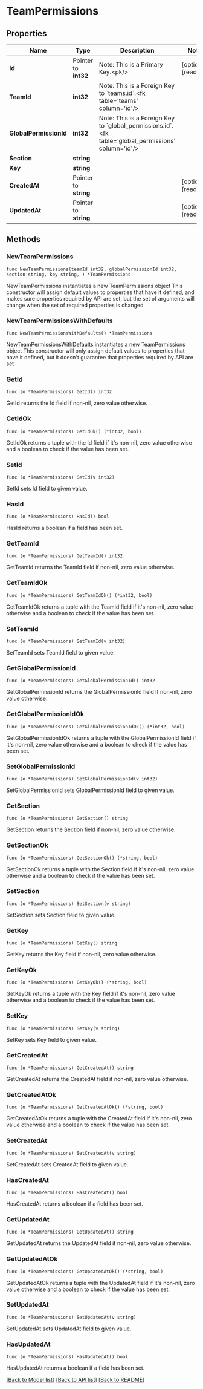 # TeamPermissions

## Properties

Name | Type | Description | Notes
------------ | ------------- | ------------- | -------------
**Id** | Pointer to **int32** | Note: This is a Primary Key.&lt;pk/&gt; | [optional] [readonly] 
**TeamId** | **int32** | Note: This is a Foreign Key to &#x60;teams.id&#x60;.&lt;fk table&#x3D;&#39;teams&#39; column&#x3D;&#39;id&#39;/&gt; | 
**GlobalPermissionId** | **int32** | Note: This is a Foreign Key to &#x60;global_permissions.id&#x60;.&lt;fk table&#x3D;&#39;global_permissions&#39; column&#x3D;&#39;id&#39;/&gt; | 
**Section** | **string** |  | 
**Key** | **string** |  | 
**CreatedAt** | Pointer to **string** |  | [optional] [readonly] 
**UpdatedAt** | Pointer to **string** |  | [optional] [readonly] 

## Methods

### NewTeamPermissions

`func NewTeamPermissions(teamId int32, globalPermissionId int32, section string, key string, ) *TeamPermissions`

NewTeamPermissions instantiates a new TeamPermissions object
This constructor will assign default values to properties that have it defined,
and makes sure properties required by API are set, but the set of arguments
will change when the set of required properties is changed

### NewTeamPermissionsWithDefaults

`func NewTeamPermissionsWithDefaults() *TeamPermissions`

NewTeamPermissionsWithDefaults instantiates a new TeamPermissions object
This constructor will only assign default values to properties that have it defined,
but it doesn't guarantee that properties required by API are set

### GetId

`func (o *TeamPermissions) GetId() int32`

GetId returns the Id field if non-nil, zero value otherwise.

### GetIdOk

`func (o *TeamPermissions) GetIdOk() (*int32, bool)`

GetIdOk returns a tuple with the Id field if it's non-nil, zero value otherwise
and a boolean to check if the value has been set.

### SetId

`func (o *TeamPermissions) SetId(v int32)`

SetId sets Id field to given value.

### HasId

`func (o *TeamPermissions) HasId() bool`

HasId returns a boolean if a field has been set.

### GetTeamId

`func (o *TeamPermissions) GetTeamId() int32`

GetTeamId returns the TeamId field if non-nil, zero value otherwise.

### GetTeamIdOk

`func (o *TeamPermissions) GetTeamIdOk() (*int32, bool)`

GetTeamIdOk returns a tuple with the TeamId field if it's non-nil, zero value otherwise
and a boolean to check if the value has been set.

### SetTeamId

`func (o *TeamPermissions) SetTeamId(v int32)`

SetTeamId sets TeamId field to given value.


### GetGlobalPermissionId

`func (o *TeamPermissions) GetGlobalPermissionId() int32`

GetGlobalPermissionId returns the GlobalPermissionId field if non-nil, zero value otherwise.

### GetGlobalPermissionIdOk

`func (o *TeamPermissions) GetGlobalPermissionIdOk() (*int32, bool)`

GetGlobalPermissionIdOk returns a tuple with the GlobalPermissionId field if it's non-nil, zero value otherwise
and a boolean to check if the value has been set.

### SetGlobalPermissionId

`func (o *TeamPermissions) SetGlobalPermissionId(v int32)`

SetGlobalPermissionId sets GlobalPermissionId field to given value.


### GetSection

`func (o *TeamPermissions) GetSection() string`

GetSection returns the Section field if non-nil, zero value otherwise.

### GetSectionOk

`func (o *TeamPermissions) GetSectionOk() (*string, bool)`

GetSectionOk returns a tuple with the Section field if it's non-nil, zero value otherwise
and a boolean to check if the value has been set.

### SetSection

`func (o *TeamPermissions) SetSection(v string)`

SetSection sets Section field to given value.


### GetKey

`func (o *TeamPermissions) GetKey() string`

GetKey returns the Key field if non-nil, zero value otherwise.

### GetKeyOk

`func (o *TeamPermissions) GetKeyOk() (*string, bool)`

GetKeyOk returns a tuple with the Key field if it's non-nil, zero value otherwise
and a boolean to check if the value has been set.

### SetKey

`func (o *TeamPermissions) SetKey(v string)`

SetKey sets Key field to given value.


### GetCreatedAt

`func (o *TeamPermissions) GetCreatedAt() string`

GetCreatedAt returns the CreatedAt field if non-nil, zero value otherwise.

### GetCreatedAtOk

`func (o *TeamPermissions) GetCreatedAtOk() (*string, bool)`

GetCreatedAtOk returns a tuple with the CreatedAt field if it's non-nil, zero value otherwise
and a boolean to check if the value has been set.

### SetCreatedAt

`func (o *TeamPermissions) SetCreatedAt(v string)`

SetCreatedAt sets CreatedAt field to given value.

### HasCreatedAt

`func (o *TeamPermissions) HasCreatedAt() bool`

HasCreatedAt returns a boolean if a field has been set.

### GetUpdatedAt

`func (o *TeamPermissions) GetUpdatedAt() string`

GetUpdatedAt returns the UpdatedAt field if non-nil, zero value otherwise.

### GetUpdatedAtOk

`func (o *TeamPermissions) GetUpdatedAtOk() (*string, bool)`

GetUpdatedAtOk returns a tuple with the UpdatedAt field if it's non-nil, zero value otherwise
and a boolean to check if the value has been set.

### SetUpdatedAt

`func (o *TeamPermissions) SetUpdatedAt(v string)`

SetUpdatedAt sets UpdatedAt field to given value.

### HasUpdatedAt

`func (o *TeamPermissions) HasUpdatedAt() bool`

HasUpdatedAt returns a boolean if a field has been set.


[[Back to Model list]](../README.md#documentation-for-models) [[Back to API list]](../README.md#documentation-for-api-endpoints) [[Back to README]](../README.md)


